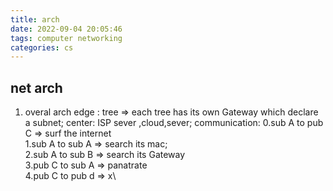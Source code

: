 ```yaml
---
title: arch
date: 2022-09-04 20:05:46
tags: computer networking 
categories: cs
---
```

## net arch

1. overal arch
edge : tree => each tree has its own Gateway which declare a subnet;
center: ISP sever ,cloud,sever;
communication:
0.sub A to pub C => surf the internet\
1.sub A to sub A => search its mac;\
2.sub A to sub B => search its Gateway\
3.pub C to sub A => panatrate\
4.pub C to pub d => x\